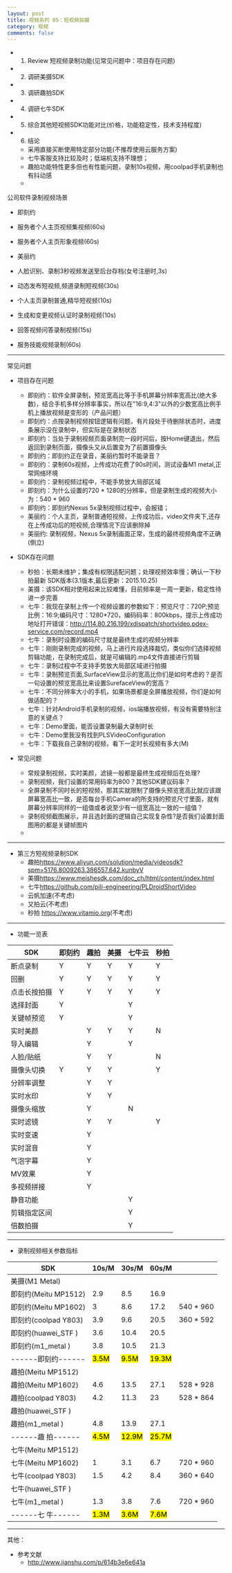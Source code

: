 ```yaml
---
layout: post
title: 视频系列 05：短视频拍摄
category: 视频
comments: false
---
```


* 1. Review 短视频录制功能(见常见问题中：项目存在问题)
* 2. 调研美摄SDK
* 3. 调研趣拍SDK
* 4. 调研七牛SDK
* 5. 综合其他短视频SDK功能对比(价格，功能稳定性，技术支持程度)
* 6. 结论
	* 采用直接买断使用特定部分功能(不推荐使用云服务方案)
	* 七牛客服支持比较及时；低端机支持不理想；
	* 趣拍功能特性更多但也有性能问题，录制10s视频，用coolpad手机录制也有抖动感
	* 
  
公司软件录制视频场景
	
* 即刻约
 * 服务者个人主页视频集视频(60s)
 * 服务者个人主页形象视频(60s)

* 美丽约
 * 人脸识别、录制3秒视频发送至后台存档(女号注册时,3s)
 * 动态发布短视频,频道录制短视频(30s)
 * 个人主页录制普通,精华短视频(10s)
 * 生成和变更视频认证时录制视频(10s)
 * 回答视频问答录制视频(15s)
 * 服务技能视频录制(60s)

---
常见问题

* 项目存在问题
	* 即刻约：软件全屏录制，预览宽高比等于手机屏幕分辨率宽高比(绝大多数)，结合手机多样分辨率事实，所以在"16:9,4:3"以外的少数宽高比例手机上播放视频是变形的（产品问题）
	* 即刻约：点按录制视频按钮逻辑有问题，有片段处于待删除状态时，进度条展示没在录制中，但实际是在录制状态
	* 即刻约：当处于录制视频页面录制完一段时间后，按Home键退出，然后返回到录制页面，摄像头又从后置变为了前置摄像头
	* 即刻约：即刻约正在录音，美丽约暂时不能录音？
	* 即刻约：录制60s视频，上传成功花费了90s时间，测试设备M1 metal,正常网络环境
	* 即刻约：录制视频过程中，不能手势放大局部区域
	* 即刻约：为什么设置的720 * 1280的分辨率，但是录制生成的视频大小为：540 * 960
	* 即刻约：即刻约Nexus 5x录制视频过程中，会报错；
	* 美丽约：个人主页，录制普通短视频，上传成功后，video文件夹下,还存在上传成功后的短视频,合理情况下应该删除掉
	* 美丽约: 录制视频，Nexus 5x录制画面正常，生成的最终视频角度不正确(倒立)

* SDK存在问题
	* 秒拍：长期未维护；集成有权限适配问题；处理视频效率慢；确认一下秒拍最新 SDK版本(3.1版本,最后更新：2015.10.25)
	* 美摄：该SDK相对使用起来比较难懂，目前频率是一周一更新，稳定性待进一步完善
	* 七牛：我现在录制上传一个视频设置的参数如下：预览尺寸：720P;预览比例：16:9;编码尺寸：1280*720，编码码率：800kbps，提示上传成功地址打开错误：<http://114.80.216.199/xdispatch/shortvideo.pdex-service.com/record.mp4>
	* 七牛：录制时设置的编码尺寸就是最终生成的视频分辨率
	* 七牛：刚刚录制完成的视频，马上进行片段选择裁切，类似你们选择视频剪辑功能，在录制完成后，就是可编辑的.mp4文件直接进行剪辑
	* 七牛：录制过程中不支持手势放大局部区域进行拍摄
	* 七牛：录制预览页面,SurfaceView显示的宽高比你们是如何考虑的？是否一句设置的预览宽高比来设置SurefaceView的宽高？
	* 七牛：不同分辨率大小的手机，如果场景都是全屏播放视频，你们是如何做适配的？
	* 七牛：针对Android手机录制的视频，ios端播放视频，有没有需要特别注意的关键点？
	* 七牛：Demo里面，能否设置录制最大录制时长
	* 七牛：Demo里我没有找到PLSVideoConfiguration
	* 七牛：下载我自己录制的视频，看下一定时长视频有多大(M)


* 常见问题
	
	* 常规录制视频，实时美颜，滤镜一般都是最终生成视频后在处理?
	* 录制视频，我们设置的常用码率为800？其他SDK建议码率？
	* 全屏录制不同时长的短视频，那其实就限制了摄像头预览宽高比就应该跟屏幕宽高比一致，是否每台手机Camera的所支持的预览尺寸里面，就有屏幕分辨率同样的一组值或者说至少有一组宽高比一致的一组值？
	* 录制视频截图展示，并且选封面的逻辑自己实现复杂性?是否我们设置封面图用的都是关键帧图片
	* 
	
---

* 第三方短视频录制SDK
	* 趣拍<https://www.aliyun.com/solution/media/videosdk?spm=5176.8009263.386557.642.kunbyV>
	* 美摄<https://www.meishesdk.com/doc_ch/html/content/index.html>
	* 七牛<https://github.com/pili-engineering/PLDroidShortVideo>
	* 云帆加速(不考虑)
	* 又拍云(不考虑)
	* 秒拍  <https://www.vitamio.org>(不考虑)
	
--- 

* 功能一览表
	
SDK         |   即刻约  |   趣拍  |   美摄   |  七牛云  |   秒拍   |
---         |   ---    |    --- |  ---     |  ---   |   ---    |
断点录制     |   Y      |    Y   |   Y      |   Y     |     Y   |
回删        |    Y     |    Y    |   Y     |   Y     |     Y   | 
点击长按拍摄  |    Y     |    Y   |   Y     |    Y     |    Y    |
选择封面     |    Y     |         |         |    Y    |         |
关键帧预览   |    Y     |         |         |    Y    |         |
实时美颜     |         |    Y    |   Y     |    Y    |     N   |
导入编辑     |         |    Y    |         |    Y    |         | 
人脸/贴纸    |         |     Y   |    Y    |         |    N    | 
摄像头切换   |   Y     |   Y     |    Y    |         |    Y    | 
分辨率调整   |         |   Y     |    Y    |         |         | 
实时水印     |        |    Y    |   Y     |         |         | 
摄像头缩放   |        |    Y    |         |    N     |        | 
实时滤镜    |        |    Y     |   Y     |         |    Y    |
实时变速    |        |    Y     |         |         |         | 
实时混音    |        |    Y     |         |         |         | 
气泡字幕    |        |    Y     |         |         |         | 
 MV效果    |        |    Y     |         |         |         |
多视频拼接  |        |    Y     |         |         |         |
静音功能    |        |          |         |    Y    |         |
剪辑指定区间 |       |          |         |    Y    |         |
倍数拍摄    |        |          |         |    Y    |         |

---

* 录制视频相关参数指标

SDK                 |    10s/M  |   30s/M  |    60s/M  |            | 
---                 |    ---    |    ---   |   ---     |   ---      | 
美摄(M1 Metal)       |          |          |            |            |  
即刻约(Meitu MP1512) |   2.9    |    8.5   |    16.9    |            |           
即刻约(Meitu MP1602) |    3     |     8.6  |    17.2    |  540 * 960 |
即刻约(coolpad Y803) |  3.9     |     9.6  |    20.5    |  360 * 592 |
即刻约(huawei_STF )  |  3.6     |    10.4  |    20.5    |            |
即刻约(m1_metal )    |  3.8     |    10.5  |    21.3    |            |
------即刻约------   |<mark>3.5M|<mark>9.5M|<mark> 19.3M|            | 
趣拍(Meitu MP1512)  |          |           |            |            |           
趣拍(Meitu MP1602)  |   4.6    |    13.5   |    27.1   |  528 * 928  |
趣拍(coolpad Y803)  |   4.2    |    11.3   |    23     |  528 * 864  |
趣拍(huawei_STF )   |          |           |           |             |
趣拍(m1_metal )     |   4.8    |    13.9   |    27.1   |             |
------趣  拍------  |<mark>4.5M|<mark>12.9M|<mark>25.7M|             | 
七牛(Meitu MP1512)  |          |           |            |            |           
七牛(Meitu MP1602)  |     1    |   3.1     |     6.7    |  720 * 960 |
七牛(coolpad Y803)  |    1.5   |   4.2     |     8.4    |  360 * 640 |
七牛(huawei_STF )   |          |           |            |            |
七牛(m1_metal )     |    1.3   |   3.8     |     7.6    |  720 * 960 |
------七  牛------  |<mark>1.3M|<mark>3.6M |<mark>7.6M  |            | 

    
 ---

其他：

* 参考文献
	* <http://www.jianshu.com/p/614b3e6e641a>


      

